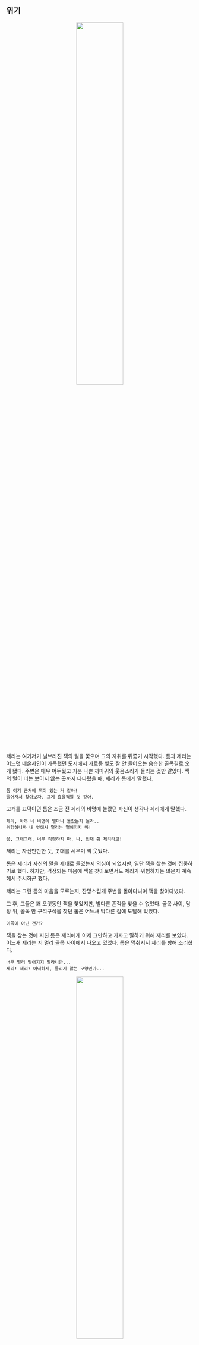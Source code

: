## 위기

<!-- 어두운 골목 사진 -->
<p align="center"><img src="https://user-images.githubusercontent.com/74239275/99146981-55344f80-26c0-11eb-8721-c9a2f57fd5b6.jpg" width="50%" height="50%">

제리는 여기저기 널브러진 잭의 털을 쫓으며 그의 자취를 뒤쫓기 시작했다.
톰과 제리는 어느덧 네온사인이 가득했던 도시에서 가로등 빛도 잘 안 들어오는 음습한 골목길로 오게 됐다.
주변은 매우 어두웠고 기분 나쁜 까마귀의 웃음소리가 들리는 것만 같았다.
잭의 털이 더는 보이지 않는 곳까지 다다랐을 때, 제리가 톰에게 말했다.

```
톰 여기 근처에 잭이 있는 거 같아!
떨어져서 찾아보자. 그게 효율적일 것 같아.
```

고개를 끄덕이던 톰은 조금 전 제리의 비명에 놀랐던 자신이 생각나 제리에게 말했다.

```
제리, 아까 네 비명에 얼마나 놀랐는지 몰라..
위험하니까 내 옆에서 멀리는 떨어지지 마!
```
```
응, 그래그래. 너무 걱정하지 마. 나, 천재 쥐 제리라고!
```

제리는 자신만만한 듯, 콧대를 세우며 씩 웃었다.

톰은 제리가 자신의 말을 제대로 들었는지 의심이 되었지만, 일단 잭을 찾는 것에 집중하기로 했다.
하지만, 걱정되는 마음에 잭을 찾아보면서도 제리가 위험하지는 않은지 계속해서 주시하곤 했다.

제리는 그런 톰의 마음을 모르는지, 잔망스럽게 주변을 돌아다니며 잭을 찾아다녔다.

그 후, 그들은 꽤 오랫동안 잭을 찾았지만, 별다른 흔적을 찾을 수 없었다.
골목 사이, 담장 위, 골목 안 구석구석을 찾던 톰은 어느새 막다른 길에 도달해 있었다.

```
이쪽이 아닌 건가?
```

잭을 찾는 것에 지친 톰은 제리에게 이제 그만하고 가자고 말하기 위해 제리를 보았다.
어느새 제리는 저 멀리 골목 사이에서 나오고 있었다.
톰은 멈춰서서 제리를 향해 소리쳤다.

```
너무 멀리 떨어지지 말라니깐... 
제리! 제리? 어떡하지, 들리지 않는 모양인가...
```
<!-- 제리를 부르는 톰 그림 -->
<p align="center"><img src="https://user-images.githubusercontent.com/74265263/99858077-11fe4300-2bd0-11eb-90bf-c64224946ada.jpg" width="50%" height="50%">


톰은 초조해지기 시작했다. 
늦은 밤 골목길.
어떠한 나쁜 일이 벌어져도 이상하지 않은 상황이다.

```
불안한데.
어떡하지...
```

톰은 제리에게 더 가까이 가기 위해 발을 움직였다.
그때, 제리가 나온 골목 안에서 검은 그림자가 아른아른 보였다.
톰은 실눈을 뜨고 검은 그림자의 존재가 무엇인지 파악하기 위해 안간힘을 썼다.
제리를 향한 톰의 걸음이 점점 빨라졌다.
그러던 중 제리를 향해 커다란 검은 그림자가 점점 접근하기 시작했다.
검은 그림자의 존재를 알 수 없었던 톰은 이를 제리에게 알리기 위해 소리쳤다.

<!-- 제리를 부르는 톰 그림 -->
<p align="center"><img src="https://user-images.githubusercontent.com/74265263/99838076-e8cbbb80-2bab-11eb-9f60-8ef89adaedb8.jpg" width="50%" height="50%">


```
제리! 뒤를 봐!
```

톰이 소리쳐 보지만 멀리 떨어져 있는 제리에겐 들리지 않는다.

```
이런...! 제리! 위험해!!!
```

톰은 한 치의 망설임 없이 제리에게 달려갔다.
그 순간 날카로운 발톱이 제리를 낚아챘다.
제리는 미처 피하지 못하고 검은 그림자에 붙잡혔다.

<!-- 붙잡힌 제리의 모습 사진 -->
<p align="center"><img src="https://user-images.githubusercontent.com/74279304/99484634-2fe76000-29a4-11eb-9ac3-6321eedb5de7.png" width="50%" height="50%">

```
뭐, 뭐야?! 이거 놓지 못해-?!
```

그림자는 소리없이 위협적이었다. 
재빠른 몸놀림을 가진 제리도 그림자를 상대하긴 역부족이었다. 
톰 역시 알 수 없는 그림자가 주는 위압감에 몸이 굳어버렸다. 
톰은 온 몸을 떨며 제리를 붙잡은 그림자를 향해 미친듯이 소리쳤다.

```
제리를 놓아줘!! 제리!! 제리!! 안 돼!!
```

그림자는 제리가 몸부림치지 못하게 완전히 제압한 뒤 톰의 울부짖음을 무시한 채 다시 골목 안으로 향했다. 
정신을 차린 톰은 뒤늦게 제리를 잡아챈 검은 그림자를 뒤쫓았다.
하지만 골목 안은 너무 어두웠으며, 검은 그림자는 어둠에 익숙한 듯 보였다.
그에 비해 오랜 시간 집에서 생활해 온 톰은 어둠 속에서 움직이는 것이 힘들었다.
톰은 온 힘을 다해 그림자를 향해 뛰어갔지만, 절망적이게도 톰은 그림자와 점점 멀어지기만 했다. 
이내 검은 그림자는 어둠에서 헤매는 톰을 비웃듯 제리와 함께 모습을 감추었다. 

```
아니야..이럴 순 없어...! 제리..!!!
```

제리의 이름을 불러보지만 이미 늦었다. 제리는 톰의 시선에서 벗어나버린지 오래였다. 
톰은 절망에 빠졌다. 

```
밤 중에 이런 곳에 오지 말았어야 했는데.. 내가 아까 제리를 더 설득했어야 했던 건데..
```

톰의 눈에는 눈물이 고이기 시작했다. 

```
아니야. 이러고 있을 시간 없어. 이럴수록 제리는 더 위험에 빠질거야. 지금 제리를 구할 수 있는건 나 밖에 없단 말이야.   
```

톰은 서둘러 범인을 찾아서 제리를 찾아야만 했다.
만약 제리를 늦게 찾기라도 한다면, 제리는 이미 그 고양이의 먹이가 되었을지도 모른다.
톰은 놀란 마음을 다스리며 제리를 잡아간 범인의 모습을 되새겨보았다.

놀라 정신이 없었던 방금 전이었지만 톰은 찰나의 순간 고양이의 꼬리를 분명 보았던 기억이 났다.
검은 그림자는 자신과 같은 고양이였다.
나아가 날카로운 발톱이 그가 사납고 위협적인 고양이임을 알려주고 있었다.


```
아까 그 고양이 어떻게 생겼더라? 발과 발톱이 거칠었어... 길고양이가 분명해..
그러면, 저번에 만났던 덩치가 큰 고양인가? 아니면.. 제리가 잭이라고 예상했던 고양이?
아니면 완전히 다른 고양이..?
어두운 골목에서 자신의 모습을 안 드러냈으니 검은색 털을 가진 고양이가 분명해!!
```

톰은 그 찰나의 순간을 떠올리며 제리를 납치해간 고양이를 유추하기 시작했다.
그러나 아무리 생각해도 톰은 작은 정보만으로 그 고양이가 누군지 알 수 없었다.
가로등 빛도 잘 들어오지 않는 어두운 골목이었기 때문에 명확히 그 범인의 특징을 잡아낼 수 없어서였다.

```
혹시.. 제리의 말대로 잭인 걸까??
날이 밝았더라면 떨어진 털이라도 찾아봤을 텐데..
아냐! 이렇게 생각하고 있을 시간이 없어!
```

톰은 제리를 찾으러 그림자를 쫓았다.
한시가 급했다. 

```
제리! 어디로 간 거야! 내 목소리가 들리면 대답해 줘!
```

답답함에 혹시나 싶어 톰이 소리쳤다.
하지만 어둠속에서는 아무 소리도 나지 않았다.
톰은 포기한듯 고개를 숙인체 자신을 자책하고 있었다.

```
다 나때문이야... 그냥 나혼자 새로운 주인을 찾아 떠날걸.. 
```

그때 고개를 숙인 톰의 시야에는 작으만한 빵조각들 바닥에 불규칙한 간격으로 일정한 방향을 향하고 있었다.

<!-- 떨어진 빵조각들을 본 톰 -->
<p align="center"><img src="https://user-images.githubusercontent.com/69343466/99874254-903b0380-2c29-11eb-8019-12e23600d908.PNG" width="50%" height="50%">
 
그렇다 제리는 잡혀가면서 자신이 먹을려고 남겨둔 빵조각을 조금씩 뜯어 자신의 위치를 알렸던 것이다.
톰은 감정을 추스리고 바로 빵조각들을 추적해 달려나갔다.
  
제리는 그의 제일 친한 친구였다. 
이렇게 무기력하게 그를 잃을 수는 없었다.

```
안돼!
제리를 놔줘! 제발, 이렇게 부탁할게..
```

한편, 골목 속 어둠 어딘가 길고양이들의 소굴이 있었다.
그곳에는 톰의 외침을 들으며 비웃는 고양이들이 가득했다.
제리를 납치한 고양이는 이곳으로 모습을 감췄다.

톰은 제리를 찾아 골목길의 깊은 곳으로 들어갔다. 
골목길은 갈수록 좁아졌고 그에 따라 톰의 마음도 불안해졌다. 
이곳저곳을 돌아다니다 마침내 톰은 길고양이들의 소굴을 찾아냈다.

주변에는 쓰레기더미가 방치되어 악취가 났으며 안쪽에서는 왠지 모를 기분 나쁜 소리들이 희미하게 들렸다.
침을 삼키고서 숨을 크게 들이마신 톰은 소굴 안으로 한 발짝 발을 내디뎠다.

안쪽에는 사나운 고양이들이 눈에 불을 켜고 앉아 있었다.
그곳에 들어선 톰은 무시무시한 분위기에 압도되었지만, 제리를 구하기 위해 용기를 내어 더 다가갔다.

```
제리를 구해야만 해. 여기서 물러설 수 없어.
```

톰은 떨리는 몸과 함께 긴장한 것을 들키지 않으려 애써 크게 한 걸음을 내디뎠다.

자신의 소굴에 낯선 이가 들어온 것을 못마땅해하며 고양이들이 눈을 날카롭게 빛냈다.
그때, 제리를 납치한 그 고양이가 자신의 우두머리에게 얘기하듯이 말을 꺼냈다.

```
참 맛있게 생기지 않았습니까? 형님? 
```

<p align="center"><img src="https://user-images.githubusercontent.com/74230759/99184494-98f18c80-2786-11eb-8366-c676f698aa01.jpg" width="50%" height="50%">

제리는 어떤 고양이에게 꼬리를 잡혀 대롱대롱 매달려있었다.
몸이 축 늘어진 모습이 극한의 공포에 기절해버린 듯했다.
톰은 제리가 금방이라도 잡아먹힐 것 같아 두려웠다. 

```
뭐야 너희! 내 친구한테서 그 더러운 손 안떼?! 좋은 말 할때 어서 내 친구를 풀어 줘!
```

톰은 제리를 붙잡은 고양이들을 향해 날카로운 이빨을 내밀며 그들을 위협했다.

사실 톰은 생각보다 많은 숫자의 고양이를 보고 당황했지만, 제리를 구해야겠다는 생각밖에 들지 않았다.
절대 기죽지 않겠다고 다짐하며 몸을 부풀리기 시작했다.

```
옆동네 식구 고양이인 거 같은데 저희가 처리하겠습니다 형님!
```
```
알아서 조용하게 처리해라.
```

어둠속에서 무겁운 목소리가 들려왔다.

```
자~드가자~
```
<!-- 톰에게 다가가는 고양이들 -->
<p align="center"><img src="https://user-images.githubusercontent.com/69343466/99875231-42c29480-2c31-11eb-9e9b-eda7c62fe3ed.PNG" width="50%" height="50%">
 
어둠에 가려 보이지 않던 길고양이들이 어둠속에서 나타나 톰에게 다가갔다.
막상 눈앞에서 고양이들을 보니 톰은 잔뜩 쫄아 있었다.
그 고양이들은 덩치가 자신보다 2배는 컸고, 제리를 구하겠다는 다짐은 어디로 숨었는지 톰은 겁먹은 목소리로 말했다.

```
이...이봐... 옆동네 고양이가 누군지는 모르겠는데 나는 단순히 내 친구를 구하러 온거 뿐이라고..!
```

```
이 조그마한 쥐가 네 친구라고? 
형님, 이 고양이가 하는 말 좀 들어보십쇼. 이렇게 맛있어 보이는 쥐와 친구라니, 웃기지 않습니까?
하하하하하하하!
어떻게 고양이와 쥐가 친구가 될 수 있겠습니까? 분명 자신의 먹이를 돌려받으려고 거짓말하는 것이 틀림없습니다.
```

길고양이들은 먹이를 보고 친구라고 말하는 톰의 말에 어이없어하며 배꼽을 잡으며 웃었다.
하지만 그들과 달리 톰은 웃을 수가 없었다.
그때, 어둠 속에서 한 고양이가 걸어 나왔다.

```
고양이들의 먹잇감에 불과한 쥐를 친구라 부르는 고양이라...
내가 알기론 이런 특이한 조합은 하나밖에 없지.
정말 오랜만이군.
안 그런가 톰? 
```

그 고양이는 잭이었다. 

<!-- 잭의 모습 -->
<p align="center"><img src="https://i.esdrop.com/d/kM787vMiQE.jpg" width="50%" height="50%">

```
그런데 말이야.. 배부른 집고양이가 여기엔 무슨 일일까? 그 고귀한 두 발로 직접 여길 들어오다니 말이야.
아니 자세히보니 지금은 영 집고양이 행색이 아니네? 가출이라도 한 모양이지? 
집사한테 작은 반항심이라도 생긴거야?
아니면 드디어 네가 길거리를 버리고 선택했던 그 새장 속의 삶이 허황됨을 깨달은건가?
```

잭이 톰을 비웃으며 말했다. 
길고양이들의 조소와 야유가 톰을 향했다.
하지만 톰은 이에 아랑곳하지 않고 말을 이었다.

```
진짜 잭이었어?
```
```
그래, 톰. 오랜만이야? 어때, 잘 지냈어? 행색을 보아하니 이미 알만 하지만. 후후
```

어둠에서 모습을 드러낸 잭은 고양이 무리 속 한가운데서 고고하게 자리 잡고 앉아 톰에게 말을 이어갔다.

```
아까는 그저 굶어가는 가여운 고양이인 척해봤지만… 역시나 나인지 몰라보고 제 먹이도 내주더군.
정말이지 감동이었어 톰.
하지만, 길고양이 시절은 다 잊은 모양이야. 먹이를 나눠주는 여유도 부리다니.
집고양이가 다 된 네 꼴을 보니 아주 우습구나. 
```

오랜만에 만난 잭은 예전보다 초췌해져 있었다. 
옛날과 전혀 다른 고양이라고 해도 믿을 정도였다. 
톰이 잭을 바로 알아보지 못한 것도 어쩔 수 없었다.
원래도 삐딱한 인상이긴 했지만 예전보다 훨씬 탁하고 날카로운 눈동자를 하고 있었다.
톰은 잭이 종적을 감춘 이후 어떻게 지냈는지, 그리고 왜 길고양이들의 소굴에서 우두머리 역할을 하고 있는지 궁금했다.
하지만 궁금증을 해결하는 것보다 제리를 구하는 것이 우선이었다.

```
잭, 그 쥐는 제리야. 얼른 놔줘. 제리가 먼저 너를 알아보고 찾으러 다녔어.
```

하지만 잭은 잔인한 미소를 지으며 군침을 삼켰다. 
어이없다는 표정을 지으며 한심하다는 듯이 톰에게 말했다.

```
제리? 하하 넌 아직도 그 쥐랑 다니나 보군. 정말 변한 게 하나도 없어.
```
```
톰, 정말로 쥐와 우리가 친구가 될 수 있을 거라는 순진한 생각을 하는 건 아니겠지? 쥐는 그저 우리의 먹잇감일 뿐이야.
아우들아, 내가 먼저 한 입을 먹을 테니 너희들은 그 다음에 알아서 나눠 먹도록 해라.
```

잭은 입맛을 다시며 제리에게 천천히 다가가기 시작했다.

```
안 돼!!! 멈춰!!!
```

일순간 톰의 머릿속에는 제리를 지켜야 한다는 것 외에 아무것도 존재하지 않았다.
톰은 앞뒤 생각할 겨를 없이 잭에게 달려들어 얼굴을 할퀴었다. 
잭은 뛰어난 반사 신경으로 치명상을 입는 것은 피했지만 스친 왼쪽 볼에서 피가 조금 흘러내렸다.
톰의 공격에 제리는 잭으로부터 빠져나올 수 있었다. 
톰은 재빠르게 제리를 붙잡고 잭과 간격을 벌렸다.
하지만 이미 도망가기에는 늦었다.
잭이 공격당하자마자 그를 따르는 길고양이 무리가 출구를 가로막고 그 주위를 둘러싸서 톰과 제리를 포위했기 때문이다.

<!-- 잭에게 상처를 낸 톰 -->
<p align="center"><img src="https://user-images.githubusercontent.com/74247115/99823783-24f52100-2b98-11eb-8227-37f295a4301f.png"width="50%" height="50%">

```
톰, 죽고 싶은가 보구나. 또 그때와 똑같은 실수를 저지르겠다는 거냐?
```

잭이 분노에 가득 찬 표정으로 말했다.

톰은 제리를 잡아먹으려는 잭의 태도에 반사적으로 공격하였지만, 잭의 말을 듣자마자 잊고 있었던 공포를 느꼈다.
주위를 살펴보니 앞에는 잭이 점점 다가오고, 뒤에는 잭의 무리가 톰을 감싸고 있었다. 
톰은 패닉 상태에 빠져 아무런 대책을 세울 수가 없었다.

```
그래.. 예전에도 이런 상황이었던 것 같은데..
```

한창 톰이 미야에게 사랑에 빠졌을 때 잭과 싸운 적이 있었다.
미야를 향한 톰의 마음이 너무 커 숨기려 해도 숨길 수 없었기 때문일까?
잭은 쉽게 톰의 마음을 알아챘고, 톰의 행동을 석연치 않아 했다.
왜냐하면 톰이 미야를 좋아했던 것과는 상관없이 미야의 짝은 잭이었기 때문이다.
톰이 잭보다 미야를 먼저 좋아했던 건 사실이나 이는 자신만이 알고 있었던 마음이고, 이를 잭이 알 리가 없었다.
이러한 상황이기에 미야를 좋아하는 듯한 톰의 행동이 잭의 마음에 들지 않는 건 당연한 일이었다. 

그러다 어느 날 톰이 미야와 함께 있는 걸 발견한 잭은 그동안 꾹꾹 눌러왔던 분노를 억누르지 못하고 끝내 표출하고 말았다. 
분노한 잭은 자신의 무리를 데려와 톰이 다신 미야에게 다가가지 못하도록 하려 하였다.
그때에도 지금처럼 톰은 잭의 무리에 둘러싸였고 수적 열세 때문에 지고 말았다.
그 이후로 톰은 다시 잭에게 덤비지 못했다.
그리고 미야를, 톰에게 가장 소중했던 존재를 다신 볼 수 없었다. 
그때와 비슷한 상황에 처하자 톰은 그 순간의 기억이 떠올랐다.

하지만 그 생각도 잠깐, 톰은 현재 자신이 처한 상황에 두려움을 느꼈다.

```
'어떡하지? 이대로 죽는 걸까?
아니야 호랑이 굴에 들어가도 정신만 차리면 살아나갈 수 있는 법, 정신차리자 톰!'
```

톰은 두려웠지만 두렵다는 생각보다 여기서 살아 나가야겠다는 생각이 더 강했다.
그러한 톰의 생각을 아는지 모르는지 잭은 옅은 웃음을 띠는 잭은 톰에게 점점 다가왔다.
잭의 무리도 톰을 놀리듯 고약한 웃음을 선사하고 있었다.
한편 톰과 같이 두려워하던 제리 또한 톰과 같은 생각이 들기 시작했는지 몸의 떨림이 점차 사그라들었고, 주변을 살피기 시작했다. 
두리번거리던 제리는 한 구멍을 발견했다.
톰에게 다가가던 잭은 어느순간 날카로운 발톱을 드러낸 채 톰에게 뛰어들었다.
그 순간, 동시에 제리는 톰에게 소리쳤다.

<!-- 구멍을 가리키는 제리 사진 -->
<p align="center"><img src="https://postfiles.pstatic.net/MjAyMDExMThfNTgg/MDAxNjA1NzAxMDk0NzE5.5M28uJ0a5mr-nQBlH3Xsq3hM43ky3OwJZbW902F_6Ggg.dE6FKHSyhiJfS0z06WLn8NS7zZzstjWsloAxChYjJyYg.PNG.eunyoungyi/%EC%9C%84%EA%B8%B0_%EC%A0%9C%EB%A6%AC%EA%B0%80%EB%B0%9C%EA%B2%AC%ED%95%9C%EA%B5%AC%EB%A9%8D.png?type=w773" width="50%" height="50%">

```
톰!! 왼쪽 담장 구멍으로 도망쳐!
```

제리의 말에 톰은 곧바로 정신을 차리고 담장을 향해 달렸다. 그러고는 제리에게 말했다.

```
좋아 제리, 꽉 잡고 있어!
```

제리는 떨어질세라 톰의 앞발을 꽉 잡고 매달린 채 톰과 달아나기 시작했다.

담장에 난 구멍은 고양이 한 마리가 빠져나갈 수 있는 크기였기에, 잭의 무리는 톰과 제리를 빠르게 쫓아올 수 없었다.
하지만 톰과 제리는 그 사실을 알지 못한 채, 담장을 통과하고 나서도 계속 뛰었다.
그들의 머리속에는 그저 그 무리로부터 최대한 멀리 도망 가야 한다는 생각뿐이었다.
때문에 톰과 제리는 뒤도 돌아보지 않은 채 계속해서 앞으로 달리고, 또 달려 나갔다.

```
톰 우리 살아남을 수 있을까?
```
```
걱정하지 마. 제리, 나를 믿어. 절대 널 놓치지 않을 거야..
소중한 존재를 잃는 건 이제 그만하고 싶다고..
```

톰은 필사적으로 달렸다. 
숨이 가쁘게 차올랐지만 멈추지 않았다.

그렇게 한참을 달렸을 때, 쫓아오는 소리가 들리지 않는다는 것을 깨달은 톰은 뛰는 것을 멈추었다.
주위를 둘러보니 어느새 공터로 돌아와 있었다. 
정신없이 달리기만 하느라 어디로 가고 있는지도 몰랐지만 다행히 알만한 곳으로 돌아온 모양이었다.
혹시 누가 쫓아오고 있는지 주위를 확인한 톰은 제리의 상태를 확인했다. 
제리는 너무나 달라진 잭의 모습에 당황한 듯 생각에 빠져있었다.
톰은 적잖게 당황하는 제리를 바라보며 조심스레 물었다.

```
제리. 괜찮아? 
```

살아나가는 것에만 모든 신경을 쏟았던 시간이 지나자 톰과 제리의 머릿속에는 너무나도 달라진 잭의 모습과 그가 뱉은 말들이 끊임없이 맴돌았다. 
제리는 믿을 수 없다는 표정을 하고선 톰에게 물었다. 

```
톰.. 잭이 왜 저렇게 변한 거야? 
잭이 사라졌을 때... 그때 무슨 일이 생겼던 게 분명해!
고양이가 저렇게 한순간에 바뀌기가 쉽지 않잖아..?
```

```
그러게.. 아무리 나쁜 무리와 지냈다고 하더라도 이렇게 변할 수는 없을 거야. 
말투와 눈빛 자체가 너무 다르던걸. 제리, 내 생각엔 평범한 원인은 아닌 것 같아..!
우리 그 원인이 무엇일지 생각해보자.
```

톰은 잠시 생각에 잠겼다.
잭이 그동안 대체 어떤 일을 겪었길래 이렇게 변했을지 곰곰이 추측해보았다.
그러다 문득 티비에서 보았던 한 장면이 떠올랐다.
노을 너머의 세계를 갔다 온 몇몇 사람들이 이상해졌다는 이야기였다. 
톰은 제리에게 말했다.

```
... 노을 너머 세계....TV에서 봤었어..
그래..!!! 잭은 노을 너머 세계에 갔던 게 분명해!
제리, 어쩌면 우리가 모험을 떠나 노을 너머의 세계에 도착한다면 모든 진실을 알 수 있을지도 몰라.
``` 

톰이 눈을 반짝이며 말했다.
제리는 깜짝 놀라며 되물었다.

```
뭐?! 톰 그게 무슨 말도 안되는 소리야.
잭이 이상해진 원인이 노을 너머 세계에 다녀와서라고?
그게 어딘데? 게다가 TV에서 본 노을 너머 세계를 길고양이로 살아온 잭이 알리가 없잖아. 
그런 이상한 이유보다 분명 다른 이유가 있을거야.
혹시 미야와 관련되어 있지는 않을까?
```

집사들에게 실망해 새로운 보금자리가 되어줄 이세계에 집착하게 된 톰은 막무가내였다.

```
아니야 분명 잭은 노을 너머의 세계에 다녀온거야. 그래서 저렇게 변해버린 걸거야.
상점가에 있는 TV를 엿보고 알게 됬을 수도 있어. 아니면 우연히 길거리를 돌아다니다가 우연히 노을 너머 세계에 가게 되었다던가!
```

제리는 한숨을 쉬며 말했다.

```
그래, 그렇다치자. 그럼 이제 어떻게 할건데?
우린 노을 너머의 세계에 대해 아는 게 없는걸? 그리고 변해버린 잭에 대해서도..
```

톰도 한숨을 쉬며 대답했다.

```
하.. 노을 너머 세계에 대한 것을 알 수 있다면 좋을 텐데.. 어디 정보를 얻을 만한 곳이 없을까?
```

톰은 정보를 얻을 만한 곳이 없는지 생각에 잠겼다.
그때 제리가 무언가가 생각난 듯이 눈을 부릅뜨며 말했다.

```
음.. 아! 톰, 대장 바퀴한테 물어보는 건 어때?
그는 모르는 게 없어 보이던데?
```

```
좋아, 그럼 일단 대장 바퀴를 찾아보자. 아까 우리가 바퀴들을 봤던 골목에서 크게 멀어지지 않았을 거야.
```

톰과 제리는 대장 바퀴를 찾아 이전에 바퀴들을 만났던 골목으로 다시 들어갔다.
다행히 그곳에서 분주히 이사 준비를 하고 있는 바퀴 무리를 어렵지 않게 찾을 수 있었다.
톰과 제리는 대장 바퀴에게 갔다.

```
대장 바퀴!! 혹시 노을 너머 세계에 대해 알고 있는 게 있니?? 
```

대장 바퀴를 다짜고짜 붙잡고서 톰과 제리가 물었다.
대장 바퀴는 제리와 톰을 잠시 쳐다보며 의아한 표정을 짓더니 이내 되물었다.

```
노을 너머 세계? 정말 노을 너머의 세계에 대해서 알고 싶어?
```

대장 바퀴의 물음에 제리와 톰은 간절한 표정을 지으면서, 간곡한 목소리로 대답했다.

```
응... 네 지식이 필요해 우리를 좀 도와줘. 부탁해.
```

톰과 제리의 부탁에 대장 바퀴는 잠시 뜸을 들이다 이내 대답했다.

```
노을 너머 세계는 나도 가본 적이 없어서 그저 풍문으로만 들은 얘기야.
그 세계는 말이야... 
너희 동화 "오즈의 마법사" 알지?
```
```
응! 도로시와 친구들이 소원을 이루기 위해 위대한 마법사 오즈를 만나러 가는 내용이잖아!
근데 그건 왜 물어봐?
```
```
노을 너머 세계가 바로 그런 곳이야.
"오즈의 마법사"는 노을 너머의 세계에 갔던 사람이 쓴 책이고.
그곳에는 오즈처럼 소원을 들어주는 마법사가 있다고 했어.

...여기까지가 나, 그리고 우리 바퀴벌레 가족이 너희에게 말해줄 수 있는 노을 너머 세계에 대한 내용이야.
이 이상은 우리도 말해줄 수 없어. 
도움이 되었길 바라...
```

대장 바퀴는 말끝을 흐리며 말을 마쳤다.
톰과 제리는 대장 바퀴의 이야기를 귀 기울여 들었다.

```
음... 그러니까 노을 너머 세계에 가면 소원을 이룰 수 있다는 말이지....? 
대장 바퀴야, 혹시 그 노을 너머 세계에 가는 방법을 말해줄 수 있니?
```

다시금 제리와 톰은 간절한 표정으로 물었다.
대장 바퀴는 톰의 질문을 듣고 이내 씁쓸한 표정을 짓더니 말했다. 

```
음... 먹이 찾는 것을 도와줬으니 특별히 말해줄게.
노을 너머 세계는 가고 싶다고 해서 아무나 갈 수 있는 곳이 아니야.
마법사가 직접 노을 너머 세계에 올 사람을 선택하고 오직 '선택'받은 것들만 노을 너머 세계로 갈 수 있는 거지.
내가 듣기로 노을 너머 세계의 마법사는 선택의 증표로 '구슬'을 준다고 했어. 너희 혹시 구슬을 받은 거야?
```

제리는 대장 바퀴의 말을 듣고선 깜짝 놀랐다. 

```
혹시.. 톰, 우리 모험을 떠나기 전 만났던 그 할머니가 마법사였던 거 아닐까?
```

제리는 혹시나 하는 마음에 톰의 목에 걸려있던 오색빛깔 복주머니를 풀어 그 안의 내용물을 확인했다.

<!-- 구슬을 들고 있는 제리 사진 -->
<p align="center"><img src="https://user-images.githubusercontent.com/74230759/99828817-caab8e80-2b9e-11eb-9e19-30b837ab9c8b.jpg" width="50%" height="50%">
 
```
톰!! 이것 봐!! 구슬이야!! 역시 그 할머니가 마법사였어!
```

대장 바퀴는 톰과 제리가 선택받았다는 사실에 놀랐다.

```
너희는 선택받았구나. 그럼 말이 달라지지. 나는 선택받은 자들에게만 노을 너머 세계로 향하는 방법을 알려주고 있어.
아깐 너희가 선택받은 자들이 아니라고 생각해서 말해줄 수 없었던 거고.
그 구슬이 지금은 옥빛이지만, 너희가 많은 일을 겪다 보면 그 구슬이 노을빛으로 변할 거야.
이미 너희의 구슬은 노을빛이 되기 직전이네.
이제 곧 그 구슬이 하나의 세계가 되어서, 너희를 빨아들인다고 해. 그게 바로 노을 너머의 세계야. 
그 뒤론 나도 안 가봐서 어떤 일이 일어나는지 모르지만,
그 노을 너머의 세계에서 탐욕을 부리거나, 규칙을 어기면 나올 땐 전혀 다른 것이 되어서 나온다는 소문이 있어.
```
```
노을 너머 세계로 갈 수 있다니!
잭도 그곳으로 가서 무슨 일이 있었던 걸까...?
그래서 저렇게 바뀌어버린 걸까...?
```
```
아마 그럴지도 모르지.
하여튼, 노을 너머의 세계로 가고 싶다면 아무도 없는 어두운 골목길에서 그 구슬을 꺼내보렴.
그럼 너희를 그 세계로 빨아들일 무언가가 나타날거야.
그럼, 우린 이만 가볼게. 톰, 제리..행운을 빌어.
```

<!-- 노을 너머의 세계를 바라보는 톰과 제리 -->
<p align="center"><img src="https://postfiles.pstatic.net/MjAyMDExMjBfMTA3/MDAxNjA1ODY0NTcwMDA1.ldIvtVklyeYB7kJEaSUV1cWAoBCbdbLCGbgl8pzL3ZEg.5EPhFn8gRW4FngBI_wMI7qqUi9rQgE3h5sjIkbuZOf4g.PNG.sihumji00/%EB%85%B8%EC%9D%84.png?type=w966" data-lazy-src="" data-width="783" data-height="980" alt="" class="se-image-resource" width ="50%" height= "50%">
 
제리는 잭과 노을 너머 세계와의 관련성에 대해 더욱 궁금해졌다.
톰은 노을 너머 세계로 향할 수 있다는 사실에 가슴이 뛰었고, 그곳에서 자신을 돌보아줄 집사와 다시 행복해질 상상을 했다.
그러나 잭에 대한 찝찝함은 가슴 한구석에 남아있었다.

```
그래도 우리가 노을 너머의 세계로 갈 수 있다니..! 정말 다행이야. 
대장 바퀴야 고마워. 많은 도움이 됐어. 잘가.
```
```
톰, 얼른 가자!
```
```
그래!
```
방금 있었던 위험함은 까맣게 잊은 건지, 톰과 제리는 흥분된 마음으로 바퀴에게 인사를 건네고 떠났다. 
그들에게 어떤 일이 일어날지 모른 채로...

제리와 톰은 골목을 찾아 그곳에서 구슬을 꺼냈다. 
그러자 환한 빛이 번쩍하더니 이상한 기분이 들며, 톰과 제리의 눈앞이 아득해졌다.

```
톰! 나 지금 눈앞이 너무 어지러워!
```

톰과 제리가 어지러움에 정신을 잃기 직전 그들에 앞에 돌연 문손잡이가 나타났다.

```
제리! 으윽... 너 이거 보여? 나만 보이는 거 아니지?
```
```
나도 보여! 이걸 돌려야만 노을 너머의 세계로 가는 것 같아... 
으으... 일단 빨리 돌리자. 나 지금 기절할 것 같아!
```

톰과 제리는 어지러운 정신을 붙잡고 힘겹게 심호흡을 내쉬며 문손잡이를 잡아당겼다.

<!-- 톰과 제리가 문 손잡이를 잡으려는 그림 -->
<p align="center"><img src="https://user-images.githubusercontent.com/74254652/99692870-1b9f8200-2ace-11eb-9b99-e6a958704925.png" width="50%" height="50%">

마지막 남은 힘으로 문손잡이를 돌린 톰과 제리에 눈에 비친 것은 긴 통로와 그 끝에 있는 조그마한 문이었다.
그들은 그 모습을 눈에 담으며 정신을 잃었다.

```
...
...나...!
...톰 일어나!
톰! 우리 노을 너머의 세계에 도착했어!
```

주위가 모두 거울로 가득한 것 같은 통로의 끝엔 옥 색깔의 문이 있었다. 거울에는 현재의 톰과 제리의 모습이 아니라, 자신이 되고 싶은 모습을 보여주고 있었다.
톰과 제리는 서로를 바라보았다. 
둘은 두려움과 설렘과 호기심이 복잡하게 뒤얽힌 마음을 품고 통로를 따라 문을 향해 걸어갔다.

문에 가까이 다가가보니 꽤나 컸다. 
그리고 톰과 제리가 문 앞에 서자 문이 스스로 열렸다.
톰과 제리가 문을 통과하자 마자 문이 닫히고 흔적도 없이 사라졌다.

<!-- 꽃으로 가득한 넓은 들판과 푸른 하늘 -->
<p align="center"><img src="https://postfiles.pstatic.net/MjAyMDExMjBfMjM4/MDAxNjA1ODU0NjYyMDMw.Fx6dK6X9NqvVCmPPFU5uJwDTPUWJEipelEzHYbr8Nogg.7jHmkhx4lGJgtopvAER3lI4mUAjmLz6Llexaby1tqu4g.JPEG.eunyoungyi/%EC%9C%84%EA%B8%B0_%EB%93%A4%ED%8C%90.jpg?type=w773" width="50%" height="50%">

```
우와... 예쁘다... 우리가 살던 도시와는 전혀 달라!!
```

톰과 제리의 눈 앞에 펼쳐진 것은 꽃으로 가득한 넓은 들판과 푸른 하늘이었다.

한편 톰과 제리가 떠난 후 바퀴벌레들은 그제서야 톰의 집사가 톰을 계속 그리워하며 기다리고 있다는 것을 떠올렸다.
그러나 톰과 제리는 이미 노을 너머의 세계로 떠나버린 이후였고 그들이 돌아오기 전까지 바퀴벌레들이 노을 너머의 세계로 갈 방법은 없었다. 

```
대장 어쩌죠, 톰의 집사가 톰을 애타게 찾고 있다는 것을 전하지 못했어요. 
```
```
이미 톰은 떠나버렸어... 이제는 톰이 올바른 선택을 해서 무사히 돌아오기만을 바라야지...
더 나은 미래를 위해 그들이 선택한 일이니, 우리도 우리의 미래를 위해 새로운 보금자리에서 열심히 살아보자!
그만하고, 이만 먹이를 찾으러 가자.
```
```
알겠습니다, 대장!
```

다시 노을 너머의 세계,
방금까지 어둠 속에 있던 톰과 제리는 믿기지 않은 광경에 입이 떡 벌어졌다. 노을 너머 세계라길래 어두운 밤이라고 생각했던 이들은 안도의 한숨을 내쉬었다.
한편으로는 오랜만에 밝고 예쁜 꽃밭을 봐서 신났지만, 또 한편으로는 앞으로의 행보가 막막하여 한숨만 나왔다.

톰과 제리가 첫발을 내딛자 들판 사이로 길이 생겼다.
제리가 말했다.

```
이 길로 가라는 것일까?
```

그러자 옆에서 누군가가 말을 걸었다.

```
또 왔군. 이번엔 누구야?
```

깜짝 놀란 톰과 제리는 옆을 돌아보았다. 
그러나 말을 건넬만한 인물은 없었고 웬 허수아비만 있을 뿐이다.

```
제리... 방금 누군가가 말 걸지 않았어?
```

톰이 목소리를 낮춰서 소곤소곤 제리에게 물었다.
제리가 조심스럽게 고개를 끄덕이던 찰나에, 또다시 목소리가 들렸다.

```
누군가라니! 나야 나!
```

톰과 제리는 깜짝 놀랐다. 허수아비가 말 건 것이었다.
그저 장식이라고 생각했던 허수아비가 웃으면서 톰과 제리를 바라보고 있었던 것이었다.
허수아비는 톰과 제리가 알던 허수아비의 모습과 다를 바가 없었다.
허수아비는 허름한 옷에 허름한 모자를 쓰고 있었다.
그래서 톰과 제리는 아무런 의심도 없이 허수아비에 옆에서 주변을 둘러보고 있던 찰나 허수아비가 말을 걸어온 것이다.

```
당신 누구야!
도대체 어디서 말을 걸어오는 거야...?!
```

톰과 제리가 소리쳤다.
허수아비는 그러한 반응이 익숙한 듯이 아무렇지 않게 톰과 제리에게 인사를 건넸다.

<!-- 톰과 제리에게 말을 거는 허수아비 -->
<p align="center"><img src="https://user-images.githubusercontent.com/74265263/99740175-c5543280-2b11-11eb-905f-b9b375543076.jpg" width="50%" height="50%"> 

```
반갑다. 난 노을 너머 세계의 수문장 허수아비라고 해. 너희에게 길을 알려줄 의무를 가지고 있지. 
```

허수아비의 말에도 톰과 제리는 여전히 경계하는 태세를 유지했다.
잔뜩 경계하는 목소리로 제리가 물었다.

```
길이요?
```

제리의 물음에 허수아비는 고개를 크게 끄덕이며 대답했다.

```
그래, 너희는 위대한 마법사 '미야미야'님을 만나러 이 세계에 온 거 아니야?
```

'미야미야'라는 이름은 처음 들어봤지만 소원을 들어주는 마법사임은 틀림없었다. 
톰과 제리는 고개를 끄덕였다.

```
들판에 생긴 이 길을 따라 쭉 가면 다른 안내자가 기다리고 있을 거야. 
```

허수아비가 미심쩍었지만, 다른 방도가 없기에 톰과 제리는 길을 따라가기로 결심했다. 
톰과 제리가 결심이 선 듯하자 허수아비는 그들에게 다시 말을 걸었다.

```
이 길은 너희에게 평탄하지만은 않을 거다!
길을 가다 보면 곳곳에서 너희를 위험에 빠뜨리는 난관들이 있을 수도 있어.
아니면 너희가 정말 원하는 것을 보여주며 너희를 유혹할 수도 있지.
여러 난관과 유혹을 떨쳐내고 이 길만을 따라서 가야 해!
```
```
윽... 너무 어려운 거 아니야?
```
```
'미야미야'님을 만나기 위해선 그 정도의 고난은 있어야지! 그저 길만 걷다 보면 만날 수 있을 줄 알았어?
```
당황한 톰과 제리, 그리고 그들을 우습게, 또 한편으로는 애석하게 바라보는 허수아비였다.
이윽고 허수하비가 입을 열었다.
```
그래도 아무런 기준 없이 시험에 들면 당연히 어렵기 마련이겠지.
내 특별히 너희들에게 무사히 길을 건널 수 있는 힌트를 주겠다.
전지전능한 미야미야님을 뵈러 가는 길인 만큼, 길에 있는 모든 유혹과 함정은 미야미야님의 작품이다.
너희들의 바람을 순간적으로 읽어들여서 그를 현실화 하고, 그 길로 너희들이 가장 혐오하는 것으로 이끌어 벌하시는 분이지.
따라서 생각에 대한 컨트롤을 잘 해야해. 
혹시 함정임이 의심되거든 생각을 바꿔보며 확인해보고, 함정에 걸려들었거든 얼른 싫어하는 것에 대해 좋아하는 것으로 바꿔 생각해!
물론 그게 쉽지는 않을 거야. 건투를 빈다.
```

일단 허수아비의 말을 들은 톰과 제리는 그렇게 어렵다는 생각은 들지 않았다.
허수아비의 충고에 톰과 제리는 마음을 다잡고 길을 따라가기 시작했다.
그러자 허수아비는 톰과 제리를 보내며 작게 중얼거렸다.

```
얼마 전에 왔던 검은 고양이 잭이라는 놈은 지나친 욕망 때문에 잘못된 선택을 해버리고 타락해버렸었지... 
너희는 올바른 선택을 하길 바랄게... 그리고 절대 '검은 마녀'와 마주치지 않기를...
```

톰과 제리는 미야미야가 어떤 존재일지에 대해 대화를 하며 길을 걸었다.
제리가 말했다.

```
마법사라고 했어! 분명 푸른 눈에 신비한 모습을 하고 있을 거야.
```

톰은 아무리 생각해보아도 도무지 모습을 상상할 수 없었다.
남자일지 여자일지, 노인일지 아이일지, 아니면 다른 무언가일지.
그 와중에도 제리는 톰의 옆에서 계속 재잘거렸다.

한참 동안 길을 걸은 것 같은데 이상하게 해의 위치가 변하지 않았다.
한껏 들떠서 주변을 제대로 신경 쓰지 못하고 있던 제리와 달리 톰은 무언가 이상함을 느꼈다.

```
제리 뭔가 이상하지 않아?
```

톰이 말을 꺼내자 제리는 대수롭지 않다는 듯이 신나서 말했다.

```
톰, 너무 걱정하지 말라니까~ 난 벌써 너무 신나는 거 있지?
```

톰은 제리의 말에도 아랑곳하지 않고 자신이 느낀 의문점에 대해 말했다.

```
우리가 처음 들어왔을 때 분명 해가 금방이라도 질 것처럼 노을이 짙었는데 아직도 해가 지평선을 넘어가지 않았어...
여기가 노을 너머 세계인 이유가 이걸까? 이곳은 노을이 절대 지지 않는 세계인 거야!
```
```
그런가... 실은 난 잘 모르겠어 톰, 난 얼른 마법사를 만나고 싶을 뿐이야...
어서 서두르기나 하자!
```

제리는 아까보다 빠른 발걸음으로 앞장서기 시작했다. 
주변에는 아무도 없고, 톰도 지지 않는 노을에 대해 할 수 있는 일이 없었기에 계속 걸었다.
끝이 없는 여정에 톰은 지쳐가고 있었다.
그때 톰의 정신을 깨우는 향기가 났다.
톰의 눈빛이 말똥거렸다. 캣닢 냄새였다.

<!-- 캣닢 냄새 맡은 톰 -->
<p align="center"><img src="https://postfiles.pstatic.net/MjAyMDExMjFfMjQw/MDAxNjA1OTEyNDEzOTcx.wkSoYD2bJO-neL-vs9jkZtJviekbK3Do9rpqyYLlSKYg.MERyYWRqW37qChUIsTJ-p8-nhLmlzyz16w4O8OSnsjEg.JPEG.hanariyoung/%EC%BA%A3%EB%8B%A2_%EB%83%84%EC%83%88%EB%A7%A1%EC%9D%80_%ED%86%B0.jpg?type=w966" width="50%" height="50%"> 

집사가 종종 주곤 했던 캣닢 냄새에 들뜬 톰은 갑자기 달리기 시작했다.

```
톰, 갑자기 왜 그렇게 빨리 가?! 기다려!
```

평범한 캣닢보다 향이 강한 탓에 톰은 제리의 소리침을 들은 채 만 채 캣닢 냄새를 따라 달렸다.
톰이 캣닢을 찾는 것에 정신이 팔리는 동안 제리는 열심히 뒤쫓았다.
아까까지만 해도 불안해하던 톰이 적극적으로 달리니 제리는 의아할 뿐이었다.

하지만 전속력으로 달리는 고양이를 따라잡기란 쉽지 않았다. 
결국 제리의 시야에 톰이 보이지 않게 되었다. 
제리는 톰의 냄새를 찾으려고 노력했으나 주변의 강한 캣닢 냄새에 톰의 냄새가 가려져 톰의 흔적을 찾을 수 없었다. 
결국 낯선 세계에서 톰을 잃어버린 제리.
조금 전까지만 해도 마법사를 만날 생각에 들떴던 마음이 한순간에 불안감으로 가득 찼다. 

```
이제 어떻게 해야 하지...
톰을 어디서부터 찾아봐야 하는 건지 감도 안 잡혀...
이러다 톰을 영영 찾지 못하는 것 아닐까...?
```

제리는 톰을 뒤쫓다 자신도 길을 잃었다는 사실을 깨달았다. 
노을 너머의 세계가 어떤 곳인지도 모르는데 친구마저 보이지 않고 자신조차 길을 잃었다는 사실에 제리는 눈앞이 캄캄했다.

갑자기, 캣잎 냄새는 더 이상 나지 않았다. 대신 치즈냄새가 진동하기 시작했다.
톰을 찾던 자신을 잊어버릴 정도로 쥐를 유혹할 강렬한 냄새였다. 
혼란스러운 마음 때문일까, 아니면 치즈의 강렬한 향 때문일까 제리는 무언가에 홀린 듯 뛰어가기 시작했다.

냄새를 찾아 따라가자 평평한 돌 위에 커다란 치즈가 놓여있었다. 마치 자신을 위한 만찬 같은 모습에 제리는 치즈만 보고 돌진했다.
치즈 앞에 거의 다다른 순간 제리는 그만 돌부리에 걸려 바닥을 굴렀다.
바닥을 굴렀기 때문인가 제리는 허수아비의 말이 불현듯 떠올랐다.
```
여러 난관과 유혹들을 떨쳐내고 이 길만을 따라서 가야 해!
```

제리는 번뜩 정신이 들었고, 바로 뒷걸음질 치는 순간, 쾅, 하고 무엇인가 치즈 위로 떨어졌다.
함정이었다. 제리는 아찔한 기분에 휩싸였다. 만약 자신이 돌에 걸리지 않았더라면 저 함정은 자신 위로 떨어졌을 것이다.

```
캣잎도 함정인가..? 톰이 위험해!
```
제리의 눈앞에 자꾸만 정신없이 뛰어가던 톰의 모습이 아른거린다.
톰을 빨리 찾아야만 했다.

그 시각 톰은 드넓은 캣닢밭에 도착했다.
그렇게 많은 양의 캣닢을, 그것도 생 잎으로 보는 것은 처음이었다.
톰은 정신을 못 차리고 그르릉거리며 캣닢 밭을 뒹굴었다.

톰은 캣닢향이 진하게 나는 밭의 중심부로 몸을 뒹굴며 향하고 있었고, 그곳에는 거대한 구멍이 있었다.
제리는 쫒아간 톰을 찾아 뛰어갔고, 캣닢밭에서 몸을 뒹구는 톰을 발견할 수 있었다.
```
톰 정신차려! 이건 함정이야!!
```
제리는 톰의 귀에 올라가 최대한 큰소리로 톰을 외쳤지만, 캣닢향에 취한 톰에게는 아무런 효과도 없었다. 
제리는 캣닢향에 취한 톰을 보며 발을 동동 굴렀다. 
그러나 자신에 비해 거대한 톰을 어떻게 할 수 없었다.
제리가 어쩔 줄 몰라할 동안 톰은 점점 구멍을 향해 다가가고 있었다.
```
제발 톰! 정신차려!
```
제리는 계속해서 소리쳤지만 톰은 아랑곳 하지 않았다.
그 때 제리의 뒤에서 하얀색 물체가 순식간에 뛰쳐나와 톰에게로 다가갔다.
자세히 보니 그것은 하얀색 고양이었다. 고양이는 구멍을 향해 다가가고 있는 톰을 앞발로 후려쳤다.
```
아악!
```
톰은 갑자기 정신이 번쩍 들어 뒤를 돌아보았다.
검은 얼굴에 푸른 눈의 고양이가 톰을 바라보며 앉아있었다.

<!-- 어두운 골목 사진 -->
<p align="center"><img src="https://img1.daumcdn.net/thumb/R1280x0/?scode=mtistory2&fname=https%3A%2F%2Fblog.kakaocdn.net%2Fdn%2FcstYXT%2FbtqNWECdMaF%2F5biOgW0mV1g9tmUI9FYMP0%2Fimg.png" width="50%" height="50%">
 
아무도 없는 줄 알았던 톰이 푸른눈의 고양이를 보고 깜짝 놀라 굳어있자, 푸른 눈의 고양이가 먼저 입을 뗀다.
```
여긴, 어떻게 오게 된 거야?
```

차분하고 기품 있는 목소리에 톰은 살짝 긴장하며 자세를 바꿔 앉았다.

```
나도 모르겠어. 분명 캣닢 냄새를 맡은 것까지는 기억이 나는데... 정신을 차려보니 여기였어.
```

옆에서 제리가 말했다.

```
톰, 이건 허수아비가 말한 유혹이 분명해. 길을 따라갔어야 했는데 길을 벗어나버렸어. 어떡하지..?
```

그러자 푸른 눈의 고양이가 반응하였다.

```
허수아비라.. 그렇구나 너희가 이번에 들어온 아이들이구나.
```

톰과 제리는 그제서야 푸른 눈의 고양이를 똑바로 쳐다보게 되었다. 톰은 푸른 눈의 고양이가 낯설지가 않았다.
특히 그녀의 푸른 눈은 꼭 어디선가 본 것 같은 기분이 들었다.

```
정말...오랜만이야...톰
```

푸른 눈의 고양이가 중얼거렸다.
톰은 푸른 눈의 고양이가 낯설지 않은 이유를 곰곰히 생각하는 사이 제리는 푸른 눈의 고양이에게 말을 걸었다.

```
당신은 누구죠? 저희는 위대한 마법사 미야미야를 만나러 왔어요!
```

미야? 미야미야라는 이름을 듣는 순간 톰은 푸른 눈을 기억해 냈다. 고양이의 푸른 눈이 낯설지 않았던 이유는 바로 예전에 좋아했던 고양이 미야의 푸른 눈과 쏙 닮았기 때문이다.
하지만 눈앞에 있는 고양이는 미야와는 전혀 다르게 생겼다.

<!-- 의문의 푸른눈고양이를 보며 미야를 회상하는 사진 -->
<p align="center"><img src="https://user-images.githubusercontent.com/74340048/99897272-71954500-2cdb-11eb-9c6d-7d23e9daecc7.jpg" width="50%" height="50%">


```
미야? 아닐 거야...
```

톰이 작게 중얼거렸다. 그러자 푸른 눈의 고양이는 조용히 미소를 띠며 이야기했다. 

```
아직은 일러. 한 번의 기회를 더 줄게. 수많은 유혹을 뿌리치고, 저 길을 따라가면 너희가 만나려는 분을 만날 수 있을 거야. 
...나중에 또 봐.
```
이 말을 끝으로 푸른 눈의 고양이는 어디론가 사라져버렸다.
톰은 푸른 눈의 고양이가 사라진 허공을 잠시동안 응시하며 중얼거렸다. 

```
너무 익숙해.. 노을 너머 세계의 고양이라면 서로 알리가 없는데.. 게다가 이미 잘못된 선택을 해 위험해질 뻔한 우리를 이렇게 도와준 것도..
```

생각에 잠긴 톰에게 제리가 소리쳤다. 

```
톰! 정신차려. 우린 다시 그 길로 가야해.
```

제리의 외침에 톰은 푸른 눈의 고양이에 대한 의문을 가득 품은 채로 미야미야를 만나기 위해 그녀가 알려준 방향의 길로 향했다.
톰은 길을 걸으면서도 방금 만난 고양이에 대한 생각을 놓치 못하였다. 그 모습이 마치 막 자다깬 고양이처럼 넋이 나가있었다.
제리는 어째서 톰이 그런 표정을 짓고 있는지 알 리가 없어 톰에게 물었다.

```
톰, 무슨 일 있어? 아까부터 계속 멍하니 걷고만 있는 것 같은데... 혹시 아까 본 고양이 아는 애야?
```

그제야 톰은 정신을 차리고 제리에게 대답을 했다.

```
아.. 아니야... 그냥 앞으로 어떻게 해야 할지 고민이 많아서 그랬던 것 같아.
```
```
그래?? 걱정돼서...
톰! 우리 정신 똑바로 차리고 빨리 이 길을 지나가자!!
```
```
그래그래! 아까 허수아비의 말을 명심했어야 했는데, 나도 모르게 캣닢밭으로 뛰어가버렸어..
미안해 제리..
```
```
아니야 톰.. 나도 너가 없어진 뒤로 치즈 향을 맡고 뛰어갔는걸..
나도 운이 좋지 않았더라면 거대한 치즈 덩어리에 깔릴뻔 했어..
```
